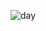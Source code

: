![day](https://user-images.githubusercontent.com/102613412/196485504-19f48c09-1259-45a7-ad1e-ac383a7541e9.jpeg)
